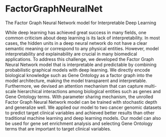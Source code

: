 # FactorGraphNeuralNet
The Factor Graph Neural Network model for Interpretable Deep Learning

While deep learning has achieved great success in many fields, one common criticism
about deep learning is its lack of interpretability. In most cases, the hidden
units in a deep neural network do not have a clear semantic meaning or correspond
to any physical entities. However, model interpretability and explainability are
crucial in many biomedical applications. To address this challenge, we developed
the Factor Graph Neural Network model that is interpretable and predictable by
combining probabilistic graphical models with deep learning. We directly encode
biological knowledge such as Gene Ontology as a factor graph into the model
architecture, making the model transparent and interpretable. Furthermore, we
devised an attention mechanism that can capture multi-scale hierarchical interactions
among biological entities such as genes and Gene Ontology terms. With
parameter sharing mechanism, the unrolled Factor Graph Neural Network model
can be trained with stochastic depth and generalize well. We applied our model
to two cancer genomic datasets to predict target clinical variables and achieved
better results than other traditional machine learning and deep learning models.
Our model can also be used for gene set enrichment analysis and selecting Gene
Ontology terms that are important to target clinical variables.
